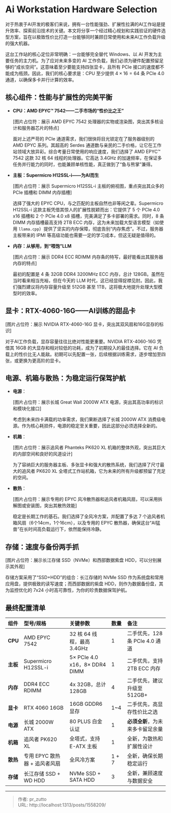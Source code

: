 # Ai Workstation Hardware Selection


对于热衷于AI开发的极客们来说，拥有一台性能强劲、扩展性拉满的AI工作站是提升效率、探索前沿技术的关键。本文将分享一个经过精心规划和实践验证的硬件选型方案，旨在以极致性价比打造一台能够同时兼顾日常使用和未来AI工作负载升级的强大机器。
<!--more-->
这台工作站的核心定位非常明确：一台能够完全替代 Windows、以 AI 开发为主要任务的主力机。为了应对未来多变的 AI 工作负载，我们必须为硬件配置预留足够的“成长空间”。这意味着至少要能支持四张显卡，且所有 PCIe 接口的速度都不能成为瓶颈。因此，我们的核心要求是：CPU 至少提供 $4 \times 16 = 64$ 条 PCIe 4.0 通道，以确保多卡并行计算的效率。

## **核心组件：性能与扩展性的完美平衡**

* **CPU：AMD EPYC™ 7542——二手市场的“性价比之王”**

    [图片占位符：展示 AMD EPYC 7542 处理器的实物或渲染图，突出其多核设计和服务器芯片的特点]

    面对上述严苛的 PCIe 通道需求，我们很快将目光锁定在了服务器级别的 AMD EPYC 系列。其超高的 Serdes 通道数与亲民的二手价格，让它在工作站领域大放异彩。综合考量日常使用的响应速度，我们选择了 AMD EPYC™ 7542 这款 32 核 64 线程的处理器。它高达 3.4GHz 的加速频率，在保证多任务并行能力的同时，也能兼顾单核性能，真正做到了“鱼与熊掌”兼得。

* **主板：Supermicro H12SSL-i——为AI而生**

    [图片占位符：展示 Supermicro H12SSL-i 主板的俯视图，重点突出其众多的 PCIe 插槽和 DIMM 内存插槽]

    选择了强大的 EPYC CPU，与之匹配的主板自然也非等闲之辈。Supermicro H12SSL-i 这款主板凭借其惊人的扩展性脱颖而出：它提供了 5 个 PCIe 4.0 x16 插槽和 2 个 PCIe 4.0 x8 插槽，完美满足了多卡部署的需求。同时，8 条 DIMM 内存插槽最高支持 2TB ECC 内存，这为未来加载大型语言模型（如使用 `llama.cpp`）提供了坚实的内存保障，彻底告别“内存焦虑”。不过，服务器主板带来的 IPMI 等高级功能也需要一定的学习成本，但这无疑是值得的。

* **内存：从够用，到“喂饱”LLM**

    [图片占位符：展示 DDR4 ECC RDIMM 内存条的特写，最好能看出其服务器内存的特点]

    最初的配置是 4 条 32GB DDR4 3200MHz ECC 内存，总计 128GB。虽然在当时看来相当充裕，但在今天的 LLM 时代，这已经显得捉襟见肘。因此，我们强烈建议将内存容量升级至 512GB 甚至 1TB，这将极大地提升处理大型模型时的效率。

## **显卡：RTX-4060-16G——AI训练的甜品卡**

[图片占位符：展示 NVIDIA RTX-4060-16G 显卡，突出其双风扇和16G显存的标识]

对于AI工作负载，显存容量往往比绝对性能更重要。NVIDIA RTX-4060-16G 凭借其 16GB 的大显存和相对较低的功耗，成为了初期投入的最佳选择。它在 AI 负载上的性价比无人能敌。初期可以先配置一张，后续根据训练需求，逐步增加至四张，或更换为更高阶的显卡。

## **电源、机箱与散热：为稳定运行保驾护航**

* **电源**：

    [图片占位符：展示长城 Great Wall 2000W ATX 电源，突出其高功率的标识和模块化接口]

    考虑到未来四卡满载的功率需求，我们果断选择了长城 2000W ATX 消费级电源。作为核心耗损件，电源的稳定至关重要，因此这部分必须选择全新的。

* **机箱**：

    [图片占位符：展示追风者 Phanteks PK620 XL 机箱的整体外观，突出其巨大的内部空间和良好的风道设计]

    为了容纳巨大的服务器主板、多张显卡和强大的散热系统，我们选择了尺寸最大的追风者 PK620 XL 全塔式工作站机箱，它为未来的所有升级都预留了充足的空间。

* **散热**：

    [图片占位符：展示专用的 EPYC 风冷散热器和追风者机箱风扇，可以采用拆解图或安装图，突出其散热效能]

    稳定是长期工作的基石。我们选择了全风冷方案，并配置了多达 7 个追风者机箱风扇（6个14cm，1个16cm），以及专用的 EPYC 散热器，确保这台“AI猛兽”在长时间高负载运行下，依然能保持冷静。

## **存储：速度与备份两手抓**

[图片占位符：展示长江存储 SSD（NVMe）和西部数据紫盘 HDD，可以分别展示其外观]

存储方案采用了“SSD+HDD”的组合：长江存储的 NVMe SSD 作为系统盘和常用应用盘，提供极致的读写速度；而西部数据的紫盘 HDD，则作为数据备份盘，其为监控优化的 7x24 小时高可靠性，为你的珍贵数据保驾护航。

## **最终配置清单**

| **组件** | **型号/规格** | **关键参数** | **数量** | **备注** |
| :--- | :--- | :--- | :--- | :--- |
| **CPU** | AMD EPYC 7542 | 32 核 64 线程，最高 3.4GHz | 1 | 二手优先，128 条 PCIe 4.0 通道 |
| **主板** | Supermicro H12SSL-i | 5× PCIe 4.0 x16，8× DDR4 DIMM | 1 | 二手优先，支持 2TB ECC 内存 |
| **内存** | DDR4 ECC RDIMM | 4x 32GB，总计 128GB | 4 | 二手优先，建议升级至 512GB+ |
| **显卡** | RTX 4060 16GB | 16GB GDDR6 显存 | 1~4 | 二手优先，高显存性价比之选 |
| **电源** | 长城 2000W ATX | 80 PLUS 白金认证 | 1 | **必须全新**，为未来多卡留足余量 |
| **机箱** | 追风者 PK620 XL | 全塔式，支持 E-ATX 主板 | 1 | 全新，为散热和扩展性设计 |
| **散热** | 专用 EPYC 散热器 + 追风者风扇 | 全风冷方案 | 1 + 7 | 全新，确保长期稳定运行 |
| **存储** | 长江存储 SSD + WD HDD | NVMe SSD + SATA HDD | 3 | 全新，兼顾速度与数据安全 |


---

> 作者: pr_zutto  
> URL: http://localhost:1313/posts/1558209/  

